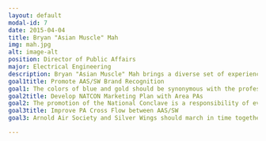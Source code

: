 ```yaml
---
layout: default
modal-id: 7
date: 2015-04-04
title: Bryan "Asian Muscle" Mah
img: mah.jpg
alt: image-alt
position: Director of Public Affairs
major: Electrical Engineering
description: Bryan "Asian Muscle" Mah brings a diverse set of experiences as the National Director of Financial Management, as well as the Squadron Information Management Officer and Candidate Training Staff member, giving him experience in most areas of the society. His depth of knowledge makes him the perfect person to publicize our many service events and the causes we advocate. He will work to communicate internally and externally, string to gain recognition for our hardworking Arnies by our fellow members and our Air Force Family partners. The blue and gold we wear will become synonymous with meaningful service under Bryan's leadership.
goal1title: Promote AAS/SW Brand Recognition
goal1: The colors of blue and gold should be synonymous with the professional, honorary service organization that we are proud to be. Our brand can be extended through standardized post themes, Arnold Air Letter designs and uses of imagery, allowing the reader to seamlessly connect our society to activities we promote. We are no average college extracurricular; our proud 67 year tradition of excellence and close ties to the Air Force Family set us apart from other student experiences. Throughout the military community we should be viewed as an honor society of professional officer candidates, striving to make their mark across 120+ campuses.
goal2title: Develop NATCON Marketing Plan with Area PAs
goal2: The promotion of the National Conclave is a responsibility of every member of the public affairs team. Through close work with the NATCON Staff, Bryan will pursue a unique regional approach to NATCON marketing, stressing that there is something for every member of our society. When the National Staff goes on the road to each ARCON promoting NATCON on behalf of the NATCON staff, their message will be narrowly tailored to the interests of each Area.
goal3title: Improve PA Cross Flow between AAS/SW
goal3: Arnold Air Society and Silver Wings should march in time together in their use of social media and public affairs efforts. By coordinating the promotion of service initiatives, common deadlines and successful joint projects through an open dialogue with the Silver Wings public affairs  team, we can benefit from the skills and experience of our combined media enterprise.

---
```

